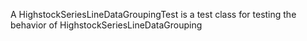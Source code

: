 A HighstockSeriesLineDataGroupingTest is a test class for testing the behavior of HighstockSeriesLineDataGrouping